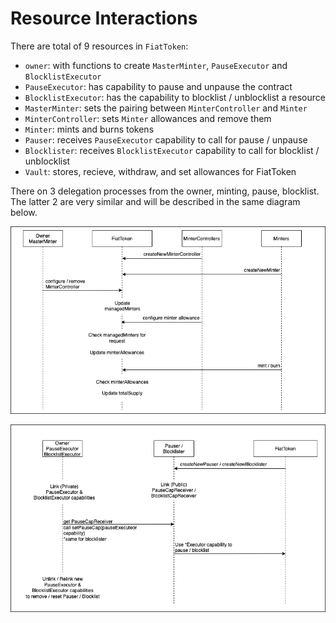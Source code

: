 # Resource Interactions

There are total of 9 resources in `FiatToken`:

- `owner`: with functions to create `MasterMinter`, `PauseExecutor` and `BlocklistExecutor`
- `PauseExecutor`: has capability to pause and unpause the contract
- `BlocklistExecutor`: has the capability to blocklist / unblocklist a resource
- `MasterMinter`: sets the pairing between `MinterController` and `Minter`
- `MinterController`: sets `Minter` allowances and remove them
- `Minter`: mints and burns tokens
- `Pauser`: receives `PauseExecutor` capability to call for pause / unpause
- `Blocklister`: receives `BlocklistExecutor` capability to call for blocklist / unblocklist
- `Vault`: stores, recieve, withdraw, and set allowances for FiatToken

There on 3 delegation processes from the owner, minting, pause, blocklist.
The latter 2 are very similar and will be described in the same diagram below.

![mint](mint.png)

![pauser-blocklister](pauser-blocklister.png)
